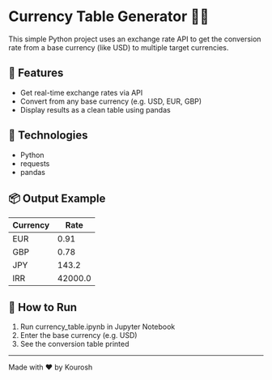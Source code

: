 # Currency Table Generator 🏦💱

This simple Python project uses an exchange rate API to get the conversion rate from a base currency (like USD) to multiple target currencies.

## 🔧 Features

- Get real-time exchange rates via API
- Convert from any base currency (e.g. USD, EUR, GBP)
- Display results as a clean table using pandas

## 🧪 Technologies

- Python
- requests
- pandas

## 📦 Output Example

| Currency | Rate     |
|----------|----------|
| EUR      | 0.91     |
| GBP      | 0.78     |
| JPY      | 143.2    |
| IRR      | 42000.0  |

## 🚀 How to Run

1. Run currency_table.ipynb in Jupyter Notebook
2. Enter the base currency (e.g. USD)
3. See the conversion table printed

---

Made with ❤ by Kourosh